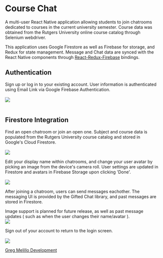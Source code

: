 # Course Chat

A multi-user React Native application allowing students to join chatrooms dedicated to courses in the current university semester. Course data was obtained from the Rutgers University online course catalog through Selenium webdriver.

This application uses Google Firestore as well as Firebase for storage, and Redux for state management. Message and Chat data are synced with the React Native components through [React-Redux-Firebase](https://github.com/prescottprue/react-redux-firebase) bindings.<br />

## Authentication
Sign up or log in to your existing account. User information is authenticated using Email Link via Google Firebase Authentication. <br /><br />
![](SignUp.gif)
<br /><br />


## Firestore Integration

Find an open chatroom or join an open one. Subject and course data is populated from the Rutgers University course catalog and stored in Google's Cloud Firestore.<br /><br />
![](AddChat.gif)

Edit your display name within chatrooms, and change your user avatar by picking an image from the device's camera roll. User settings are updated in Firestore and avatars in Firebase Storage upon clicking 'Done'.<br /><br />
![](EditSettings.gi)

After joining a chatroom, users can send messages eachother. The messaging UI is provided by the Gifted Chat library, and past messages are stored in Firestore.<br />

Image support is planned for future release, as well as past message updates ( such as when the user changes their name/avatar ).<br />
![](SendMessages.gif)

Sign out of your account to return to the login screen.<br /><br />
![](SignOut.gif)
<br />


[Greg Melillo Development](https://www.gregmelillo.dev)
